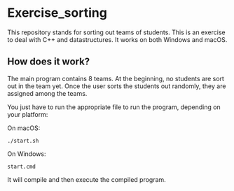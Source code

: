 # Exercise_sorting

This repository stands for sorting out teams of students. This is an exercise to deal with C++ and datastructures.
It works on both Windows and macOS.

## How does it work?

The main program contains 8 teams. At the beginning, no students are sort out in the team yet. Once the user sorts the students out randomly, they are assigned among the teams.

You just have to run the appropriate file to run the program, depending on your platform:

On macOS:

`./start.sh`

On Windows:

`start.cmd`

It will compile and then execute the compiled program.
